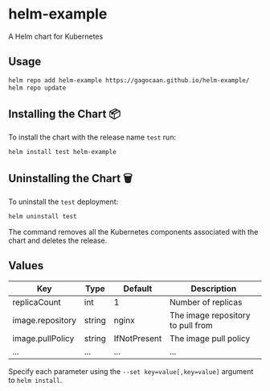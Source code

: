 # helm-example

A Helm chart for Kubernetes

## Usage

```bash
helm repo add helm-example https://gagocaan.github.io/helm-example/
helm repo update
```

## Installing the Chart 📦

To install the chart with the release name `test` run:

```bash
helm install test helm-example
```

## Uninstalling the Chart 🗑️

To uninstall the `test` deployment:

```bash
helm uninstall test
```

The command removes all the Kubernetes components associated with the chart and deletes the release.

## Values

| Key | Type | Default | Description |
|---|---|---|---|
| replicaCount | int | 1 | Number of replicas |
| image.repository | string | nginx | The image repository to pull from |
| image.pullPolicy | string | IfNotPresent | The image pull policy |
| ... | ... | ... | ... |

Specify each parameter using the `--set key=value[,key=value]` argument to `helm install`.
